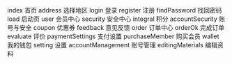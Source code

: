index  首页
address 选择地区
login   登录
register 注册
findPassword  找回密码
load 启动页
user 会员中心
security 安全中心
integral 积分
accountSecurity 账号与安全
coupon 优惠券
feedback 意见反馈
order   订单中心
orderOk  完成订单
evaluate  评价
paymentSettings 支付设置
purchaseMember 购买会员
wallet  我的钱包
setting  设置
accountManagement 账号管理
editingMaterials 编辑资料
